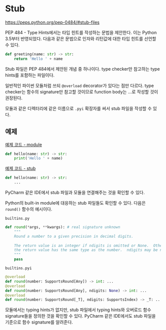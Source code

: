 # Stub

https://peps.python.org/pep-0484/#stub-files

PEP 484 - Type Hints에서는 타입 힌트를 작성하는 문법을 제안한다.
이는 Python 3.5부터 반영되었다. 다음과 같은 문법으로 인자와 리턴값에 대한 타입 힌트를 선언할 수 있다.

```python
def greeting(name: str) -> str:
    return 'Hello ' + name
```

Stub 파일은 PEP 484에서 제안된 개념 중 하나이다.
type checker만 참고하는 type hints를 포함하는 파일이다.

일반적인 파이썬 모듈처럼 쓰되 `@overload` decorator가 있다는 점만 다르다.
type checker는 함수의 signature만 참고할 것이므로 function body는 ...로 작성할 것이 권장된다.

모듈과 같은 디렉터리에 같은 이름으로 `.pyi` 확장자를 써서 stub 파일을 작성할 수 있다.

## 예제

[예제 코드 - module](stub.py)

```python
def hello(name: str) -> str:
    print('Hello ' + name)
```

[예제 코드 - stub](stub.pyi)

```python
def hello(name: str) -> str:
    ...
```

PyCharm 같은 IDE에서 stub 파일과 모듈을 연결해주는 것을 확인할 수 있다.

Python의 built-in module에 대응하는 stub 파일들도 확인할 수 있다.
다음은 `round()` 함수의 예시이다.

`builtins.py`

```python
def round(*args, **kwargs): # real signature unknown
    """
    Round a number to a given precision in decimal digits.
    
    The return value is an integer if ndigits is omitted or None.  Otherwise
    the return value has the same type as the number.  ndigits may be negative.
    """
    pass
```

`builtins.pyi`

```python
@overload
def round(number: SupportsRound[Any]) -> int: ...
@overload
def round(number: SupportsRound[Any], ndigits: None) -> int: ...
@overload
def round(number: SupportsRound[_T], ndigits: SupportsIndex) -> _T: ...
```

모듈에서는 typing hints가 없지만, stub 파일에서 typing hints와 오버로드 함수 signature들을 정의한 것을 확인할 수 있다.
PyCharm 같은 IDE에서도 stub 파일을 기준으로 함수 signature를 알려준다.

